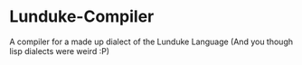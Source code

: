 Lunduke-Compiler
================

A compiler for a made up dialect of the Lunduke Language (And you though lisp dialects were weird :P) 
